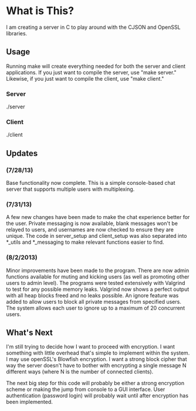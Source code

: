 What is This?
=============

I am creating a server in C to play around with the CJSON and OpenSSL libraries.

Usage
-----
Running make will create everything needed for both the server and client applications.  If you just want to compile the server, use "make server."  Likewise, if you just want to compile the client, use "make client."

### Server
./server <port number>

### Client
./client <host> <port number>

Updates
-------

### (7/28/13)
Base functionality now complete.  This is a simple console-based chat server that supports multiple users with multiplexing.

### (7/31/13)
A few new changes have been made to make the chat experience better for the user.  Private messaging is now available, blank messages won't be relayed to users, and usernames are now checked to ensure they are unique.  The code in server_setup and client_setup was also separated into *_utils and *_messaging to make relevant functions easier to find.

### (8/2/2013)
Minor improvements have been made to the program.  There are now admin functions available for muting and kicking users (as well as promoting other users to admin level).  The programs were tested extensively with Valgrind to test for any possible memory leaks.  Valgrind now shows a perfect output with all heap blocks freed and no leaks possible.  An ignore feature was added to allow users to block all private messages from specified users.  The system allows each user to ignore up to a maximum of 20 concurrent users.

What's Next
-----------

I'm still trying to decide how I want to proceed with encryption.  I want something with little overhead that's simple to implement within the system.  I may use openSSL's Blowfish encryption.  I want a strong block cipher that way the server doesn't have to bother with encrypting a single message N different ways (where N is the number of connected clients).

The next big step for this code will probably be either a strong encryption scheme or making the jump from console to a GUI interface.  User authentication (password login) will probably wait until after encryption has been implemented.
